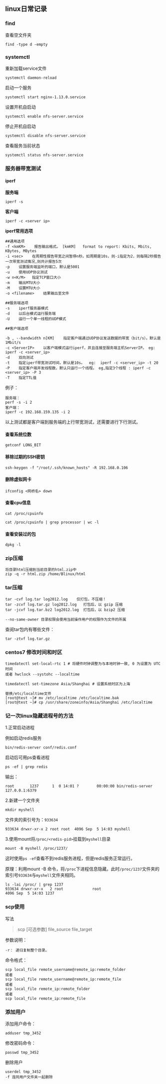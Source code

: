 ## linux日常记录
### find

查看空文件夹

	find -type d -empty

### systemctl


重新加载service文件

	systemctl daemon-reload

启动一个服务

	systemctl start nginx-1.13.0.service

设置开机自启动

	systemctl enable nfs-server.service

停止开机自启动

	systemctl disable nfs-server.service

查看服务当前状态

	systemctl status nfs-server.service


### 服务器带宽测试

#### iperf
	
**服务端**
	
	iperf -s

**客户端**

	iperf -c <server ip>

**iperf常用选项**

	##通用选项
	-f <kmKM>    报告输出格式。 [kmKM]   format to report: Kbits, Mbits, KBytes, MBytes
	-i <sec>    在周期性报告带宽之间暂停n秒。如周期是10s，则-i指定为2，则每隔2秒报告一次带宽测试情况,则共计报告5次
	-p    设置服务端监听的端口，默认是5001
	-u    使用UDP协议测试
	-w n<K/M>   指定TCP窗口大小
	-m    输出MTU大小
	-M    设置MTU大小
	-o <filename>    结果输出至文件
	
	##服务端选项
	-s    iperf服务器模式
	-d    以后台模式运行服务端
	-U    运行一个单一线程的UDP模式

	##客户端选项
	
	-b , --bandwidth n[KM]    指定客户端通过UDP协议发送数据的带宽（bit/s）。默认是1Mbit/s
	-c <ServerIP>    以客户端模式运行iperf，并且连接至服务端主机ServerIP。 eg:  iperf -c <server_ip>
	-d    双向测试
	-t    指定iperf带宽测试时间，默认是10s。  eg:  iperf -c <server_ip> -t 20
	-P    指定客户端并发线程数，默认只运行一个线程。 eg,指定3个线程 : iperf -c <server_ip> -P 3
	-T    指定TTL值

例子：

	服务端：
	perf -s -i 2
	客户端：
	iperf -c 192.168.159.135 -i 2

以上测试都是客户端到服务端的上行带宽测试，还需要进行下行测试。

#### 查看系统位数

	getconf LONG_BIT

#### 移除过期的SSH密钥

	ssh-keygen -f "/root/.ssh/known_hosts" -R 192.168.0.106

#### 删除虚拟网卡

	ifconfig <网桥名> down

#### 查看cpu信息

	cat /proc/cpuinfo 
	
	cat /proc/cpuinfo | grep processor | wc -l

#### 查看安装过的包

	dpkg -l

### zip压缩

	将目录html压缩到当前目录的html.zip中
	zip -q -r html.zip /home/Blinux/html

### tar压缩

	tar -cvf log.tar log2012.log    仅打包，不压缩！ 
	tar -zcvf log.tar.gz log2012.log   打包后，以 gzip 压缩 
	tar -jcvf log.tar.bz2 log2012.log  打包后，以 bzip2 压缩 

	--no-same-owner 目录权限会使用当前操作用户的权限作为文件的所属
查阅tar包内有哪些文件：

	tar -ztvf log.tar.gz

### centos7 修改时间和时区

	timedatectl set-local-rtc 1 # 将硬件时钟调整为与本地时钟一致, 0 为设置为 UTC 时间
	或者 hwclock --systohc --localtime 

	timedatectl set-timezone Asia/Shanghai # 设置系统时区为上海
	
	替换/etc/localtime文件
	[root@test ~]# mv /etc/localtime /etc/localtime.bak
	[root@test ~]# cp /usr/share/zoneinfo/Asia/Shanghai /etc/localtime

### 记一次linux隐藏进程号的方法

1.正常启动进程

例如启动redis服务

	bin/redis-server conf/redis.conf

启动后可用ps查看进程
	
	ps -ef | grep redis
输出：
	
	root       1237      1  0 14:01 ?        00:00:00 bin/redis-server 127.0.0.1:6379

2.新建一个文件夹

	mkdir myshell

文件夹的索引号为：`933634`

	933634 drwxr-xr-x 2 root root  4096 Sep  5 14:03 myshell

3.使用mount将`/proc/<redis-pid>`挂载到`myshell`目录

	mount -B myshell /proc/1237/
这时使用`ps -ef`查看不到redis服务进程，但是redis服务正常运行。

原理：利用mount -B 命令，将`/proc`下进程信息隐藏。此时`/proc/1237`文件夹的索引号`933634`与`myshell`文件夹相同。

	ls -lai /proc/ | grep 1237
	933634 drwxr-xr-x   2 root             root                        4096 Sep  5 14:03 1237

### scp使用

写法
>scp [可选参数] file_source file_target 

参数说明：

	-r： 递归复制整个目录。
命令格式：


	scp local_file remote_username@remote_ip:remote_folder 
	或者 
	scp local_file remote_username@remote_ip:remote_file 
	或者 
	scp local_file remote_ip:remote_folder 
	或者 
	scp local_file remote_ip:remote_file 


### 添加用户

添加用户命令：

	adduser tmp_3452
修改密码命令：

	passwd tmp_3452
删除用户

	
	userdel tmp_3452
	-f 连同用户文件夹一起删除